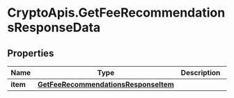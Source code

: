 # CryptoApis.GetFeeRecommendationsResponseData

## Properties

Name | Type | Description | Notes
------------ | ------------- | ------------- | -------------
**item** | [**GetFeeRecommendationsResponseItem**](GetFeeRecommendationsResponseItem.md) |  | 


